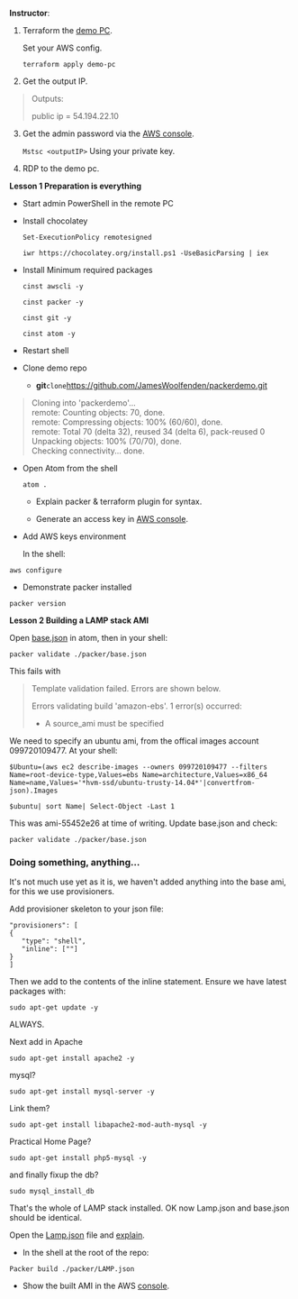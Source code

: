**Instructor**:

1.  Terraform the [demo PC](demo-pc).

    Set your AWS config.

    ```terraform apply demo-pc```

2.  Get the output IP.
>Outputs:
>
>public ip = 54.194.22.10
<!-- -->

3.  Get the admin password via the [AWS console](http://console.aws.amazon.com).

    ```Mstsc <outputIP>```
    Using your private key.
4.  RDP to the demo pc.

**Lesson 1 Preparation is everything**

-   Start admin PowerShell in the remote PC

-   Install chocolatey

    ```Set-ExecutionPolicy remotesigned```

    ```iwr https://chocolatey.org/install.ps1 -UseBasicParsing | iex```

-   Install Minimum required packages

    ```cinst awscli -y```

    ```cinst packer -y```

    ```cinst git -y```

    ```cinst atom -y```

-   Restart shell

-   Clone demo repo

    -   **git**` clone `<https://github.com/JamesWoolfenden/packerdemo.git>

>   Cloning into 'packerdemo'...  
    remote: Counting objects: 70, done.  
    remote: Compressing objects: 100% (60/60), done.  
    remote: Total 70 (delta 32), reused 34 (delta 6), pack-reused 0  
    Unpacking objects: 100% (70/70), done.  
    Checking connectivity... done.  

-   Open Atom from the shell

     ```atom .```

    -   Explain packer & terraform plugin for syntax.

    -   Generate an access key in [AWS console](http://console.aws.amazon.com).

<!-- -->

-   Add AWS keys environment

    In the shell:

   ```aws configure```

-   Demonstrate packer installed

   ```packer version```

**Lesson 2 Building a LAMP stack AMI**

Open [base.json](packer/base.json) in atom, then in your shell:

```packer validate ./packer/base.json```

This fails with
>    Template validation failed. Errors are shown below.
>    
>    Errors validating build 'amazon-ebs'. 1 error(s) occurred:
>    
>    * A source_ami must be specified

We need to specify an ubuntu ami, from the offical images account 099720109477. At your shell:

```$Ubuntu=(aws ec2 describe-images --owners 099720109477 --filters Name=root-device-type,Values=ebs Name=architecture,Values=x86_64 Name=name,Values='*hvm-ssd/ubuntu-trusty-14.04*'|convertfrom-json).Images```

```$ubuntu| sort Name| Select-Object -Last 1```

This was ami-55452e26 at time of writing. Update base.json and check:

```packer validate ./packer/base.json```

### Doing something, anything...

It's not much use yet as it is, we haven't added anything into the base ami, for this we use provisioners.

Add provisioner skeleton to your json file:

    "provisioners": [
    {
       "type": "shell",
       "inline": [""]
    }
    ]

Then we add to the contents of the inline statement. Ensure we have latest packages with:    

```sudo apt-get update -y```

ALWAYS.

Next add in Apache

```sudo apt-get install apache2 -y```

mysql?

```sudo apt-get install mysql-server -y```

Link them?

```sudo apt-get install libapache2-mod-auth-mysql -y```

Practical Home Page?

```sudo apt-get install php5-mysql -y```

and finally fixup the db?

```sudo mysql_install_db  ```  

That's the whole of LAMP stack installed. OK now Lamp.json and base.json should be identical.

Open the [Lamp.json](packer/LAMP.json) file and [explain](Packer.md).

-   In the shell at the root of the repo:

   ```Packer build ./packer/LAMP.json```

-   Show the built AMI in the AWS [console](https://console.aws.amazon.com/console/home).
